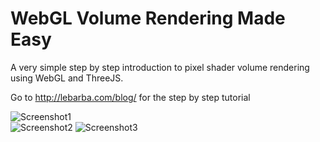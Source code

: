 WebGL Volume Rendering Made Easy
====================
A very simple step by step introduction to pixel shader volume rendering using WebGL and ThreeJS.

Go to  http://lebarba.com/blog/ for the step by step tutorial


![Screenshot1](https://raw.githubusercontent.com/lebarba/WebGLVolumeRendering/master/Web/img/Bonsai.jpg)    
![Screenshot2](https://raw.githubusercontent.com/lebarba/WebGLVolumeRendering/master/Web/img/Foot.jpg)    ![Screenshot3](https://raw.githubusercontent.com/lebarba/WebGLVolumeRendering/master/Web/img/Teapot.jpg)    


